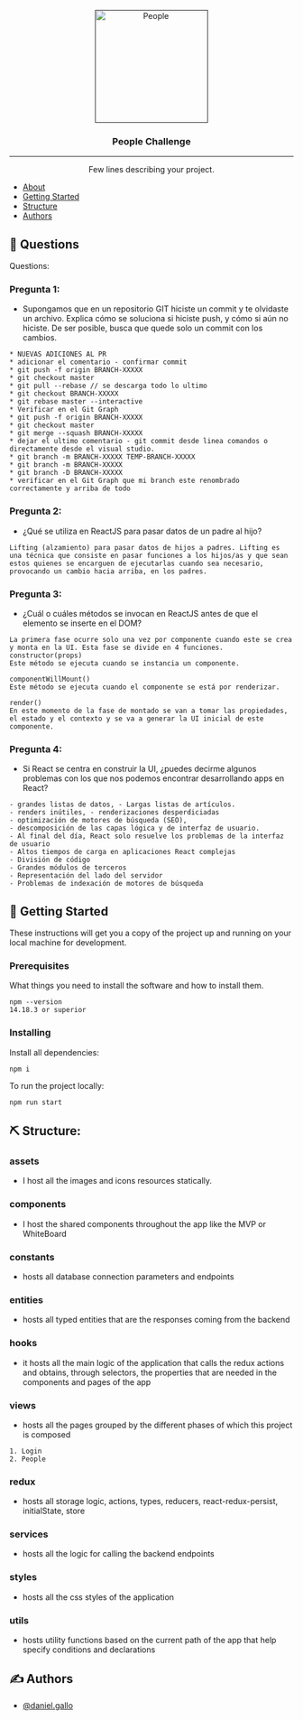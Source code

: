 <p align="center">
  <a href="" rel="noopener">
 <img width=200px height=200px src="https://drive.google.com/uc?export=view&id=1lXh66UaJXOf67HXmoTIgMRz55YxqA6G-" alt="People"></a>
</p>

<h3 align="center">People Challenge</h3>

---

<p align="center"> Few lines describing your project.
  <br>
</p>

- [About](#questions)
- [Getting Started](#getting_started)
- [Structure](#structure)
- [Authors](#authors)

## 🧐 Questions <a name = "questions"></a>

Questions:

### Pregunta 1:

- Supongamos que en un repositorio GIT hiciste un commit y te olvidaste un archivo.
Explica cómo se soluciona si hiciste push, y cómo si aún no hiciste.
De ser posible, busca que quede solo un commit con los cambios.

```
* NUEVAS ADICIONES AL PR
* adicionar el comentario - confirmar commit
* git push -f origin BRANCH-XXXXX
* git checkout master
* git pull --rebase // se descarga todo lo ultimo
* git checkout BRANCH-XXXXX
* git rebase master --interactive
* Verificar en el Git Graph
* git push -f origin BRANCH-XXXXX
* git checkout master
* git merge --squash BRANCH-XXXXX
* dejar el ultimo comentario - git commit desde linea comandos o directamente desde el visual studio.
* git branch -m BRANCH-XXXXX TEMP-BRANCH-XXXXX
* git branch -m BRANCH-XXXXX
* git branch -D BRANCH-XXXXX
* verificar en el Git Graph que mi branch este renombrado correctamente y arriba de todo
```

### Pregunta 2:

- ¿Qué se utiliza en ReactJS para pasar datos de un padre al hijo?

```
Lifting (alzamiento) para pasar datos de hijos a padres. Lifting es una técnica que consiste en pasar funciones a los hijos/as y que sean estos quienes se encarguen de ejecutarlas cuando sea necesario, provocando un cambio hacia arriba, en los padres.
```

### Pregunta 3:

- ¿Cuál o cuáles métodos se invocan en ReactJS antes de que el elemento se inserte
en el DOM?

```
La primera fase ocurre solo una vez por componente cuando este se crea y monta en la UI. Esta fase se divide en 4 funciones.
constructor(props)
Este método se ejecuta cuando se instancia un componente.

componentWillMount()
Este método se ejecuta cuando el componente se está por renderizar.

render()
En este momento de la fase de montado se van a tomar las propiedades, el estado y el contexto y se va a generar la UI inicial de este componente. 
```

### Pregunta 4:

- Si React se centra en construir la UI, ¿puedes decirme algunos problemas con los que
nos podemos encontrar desarrollando apps en React?

```
- grandes listas de datos, - Largas listas de artículos.
- renders inútiles, - renderizaciones desperdiciadas
- optimización de motores de búsqueda (SEO),
- descomposición de las capas lógica y de interfaz de usuario.
- Al final del día, React solo resuelve los problemas de la interfaz de usuario
- Altos tiempos de carga en aplicaciones React complejas
- División de código
- Grandes módulos de terceros
- Representación del lado del servidor
- Problemas de indexación de motores de búsqueda
```

## 🏁 Getting Started <a name = "getting_started"></a>

These instructions will get you a copy of the project up and running on your local machine for development.

### Prerequisites

What things you need to install the software and how to install them.

```
npm --version
14.18.3 or superior
```

### Installing

Install all dependencies:

```
npm i
```

To run the project locally:

```
npm run start
```

## ⛏️ Structure: <a name = "structure"></a>

### assets

- I host all the images and icons resources statically.

### components

- I host the shared components throughout the app like the MVP or WhiteBoard

### constants

- hosts all database connection parameters and endpoints

### entities

- hosts all typed entities that are the responses coming from the backend

### hooks

- it hosts all the main logic of the application that calls the redux actions and obtains, through selectors, the properties that are needed in the components and pages of the app

### views

- hosts all the pages grouped by the different phases of which this project is composed

```
1. Login
2. People
```

### redux

- hosts all storage logic, actions, types, reducers, react-redux-persist, initialState, store

### services

- hosts all the logic for calling the backend endpoints

### styles

- hosts all the css styles of the application

### utils

- hosts utility functions based on the current path of the app that help specify conditions and declarations

## ✍️ Authors <a name = "authors"></a>

- [@daniel.gallo](https://github.com/dany338)
